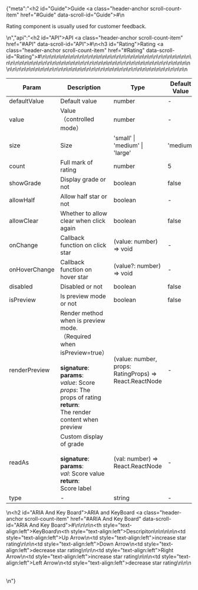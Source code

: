 {"meta":"<h2 id=\"Guide\">Guide <a class=\"header-anchor scroll-count-item\" href=\"#Guide\" data-scroll-id=\"Guide\">#</a></h2>\n<p>Rating component is usually used for customer feedback.</p>\n","api":"<h2 id=\"API\">API <a class=\"header-anchor scroll-count-item\" href=\"#API\" data-scroll-id=\"API\">#</a></h2>\n<h3 id=\"Rating\">Rating <a class=\"header-anchor scroll-count-item\" href=\"#Rating\" data-scroll-id=\"Rating\">#</a></h3>\n<table>\n<thead>\n<tr>\n<th>Param</th>\n<th>Description</th>\n<th>Type</th>\n<th>Default Value</th>\n<th>Required</th>\n</tr>\n</thead>\n<tbody>\n<tr>\n<td>defaultValue</td>\n<td>Default value</td>\n<td>number</td>\n<td>-</td>\n<td></td>\n</tr>\n<tr>\n<td>value</td>\n<td>Value&#xFF08;controlled mode&#xFF09;</td>\n<td>number</td>\n<td>-</td>\n<td></td>\n</tr>\n<tr>\n<td>size</td>\n<td>Size</td>\n<td>&apos;small&apos; | &apos;medium&apos; | &apos;large&apos;</td>\n<td>&apos;medium&apos;</td>\n<td></td>\n</tr>\n<tr>\n<td>count</td>\n<td>Full mark of rating</td>\n<td>number</td>\n<td>5</td>\n<td></td>\n</tr>\n<tr>\n<td>showGrade</td>\n<td>Display grade or not</td>\n<td>boolean</td>\n<td>false</td>\n<td></td>\n</tr>\n<tr>\n<td>allowHalf</td>\n<td>Allow half star or not</td>\n<td>boolean</td>\n<td>-</td>\n<td></td>\n</tr>\n<tr>\n<td>allowClear</td>\n<td>Whether to allow clear when click again</td>\n<td>boolean</td>\n<td>false</td>\n<td></td>\n</tr>\n<tr>\n<td>onChange</td>\n<td>Callback function on click star</td>\n<td>(value: number) =&gt; void</td>\n<td>-</td>\n<td></td>\n</tr>\n<tr>\n<td>onHoverChange</td>\n<td>Callback function on hover star</td>\n<td>(value?: number) =&gt; void</td>\n<td>-</td>\n<td></td>\n</tr>\n<tr>\n<td>disabled</td>\n<td>Disabled or not</td>\n<td>boolean</td>\n<td>false</td>\n<td></td>\n</tr>\n<tr>\n<td>isPreview</td>\n<td>Is preview mode or not</td>\n<td>boolean</td>\n<td>false</td>\n<td></td>\n</tr>\n<tr>\n<td>renderPreview</td>\n<td>Render method when is preview mode.&#xFF08;Required when isPreview=true&#xFF09;<br><br><strong>signature</strong>:<br><strong>params</strong>:<br><em>value</em>: Score<br><em>props</em>: The props of rating<br><strong>return</strong>:<br>The render content when preview</td>\n<td>(value: number, props: RatingProps) =&gt; React.ReactNode</td>\n<td>-</td>\n<td></td>\n</tr>\n<tr>\n<td>readAs</td>\n<td>Custom display of grade<br><br><strong>signature</strong>:<br><strong>params</strong>:<br><em>val</em>: Score value<br><strong>return</strong>:<br>Score label</td>\n<td>(val: number) =&gt; React.ReactNode</td>\n<td>-</td>\n<td></td>\n</tr>\n<tr>\n<td>type</td>\n<td>-</td>\n<td>string</td>\n<td>-</td>\n<td></td>\n</tr>\n</tbody>\n</table>\n<h2 id=\"ARIA And Key Board\">ARIA and KeyBoard <a class=\"header-anchor scroll-count-item\" href=\"#ARIA And Key Board\" data-scroll-id=\"ARIA And Key Board\">#</a></h2>\n<table>\n<thead>\n<tr>\n<th style=\"text-align:left\">KeyBoard</th>\n<th style=\"text-align:left\">Descripiton</th>\n</tr>\n</thead>\n<tbody>\n<tr>\n<td style=\"text-align:left\">Up Arrow</td>\n<td style=\"text-align:left\">increase star rating</td>\n</tr>\n<tr>\n<td style=\"text-align:left\">Down Arrow</td>\n<td style=\"text-align:left\">decrease star rating</td>\n</tr>\n<tr>\n<td style=\"text-align:left\">Right Arrow</td>\n<td style=\"text-align:left\">increase star rating</td>\n</tr>\n<tr>\n<td style=\"text-align:left\">Left Arrow</td>\n<td style=\"text-align:left\">decrease star rating</td>\n</tr>\n</tbody>\n</table>\n"}